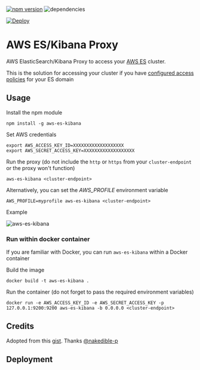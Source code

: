 [![npm version](https://badge.fury.io/js/aws-es-kibana.svg)](https://badge.fury.io/js/aws-es-kibana) ![dependencies](https://david-dm.org/santthosh/aws-es-kibana.svg)

[![Deploy](https://www.herokucdn.com/deploy/button.svg)](https://heroku.com/deploy?template=https://github.com/fartashh/aws-es-kibana)

# AWS ES/Kibana Proxy

AWS ElasticSearch/Kibana Proxy to access your [AWS ES](https://aws.amazon.com/elasticsearch-service/) cluster. 

This is the solution for accessing your cluster if you have [configured access policies](http://docs.aws.amazon.com/elasticsearch-service/latest/developerguide/es-createupdatedomains.html#es-createdomain-configure-access-policies) for your ES domain

## Usage

Install the npm module 

    npm install -g aws-es-kibana
    
Set AWS credentials
                          
    export AWS_ACCESS_KEY_ID=XXXXXXXXXXXXXXXXXXX
    export AWS_SECRET_ACCESS_KEY=XXXXXXXXXXXXXXXXXXX

Run the proxy (do not include the `http` or `https` from your `cluster-endpoint` or the proxy won't function)

    aws-es-kibana <cluster-endpoint>

Alternatively, you can set the _AWS_PROFILE_ environment variable

    AWS_PROFILE=myprofile aws-es-kibana <cluster-endpoint>
    
Example 

![aws-es-kibana](https://raw.githubusercontent.com/santthosh/aws-es-kibana/master/aws-es-kibana.png)

### Run within docker container

If you are familiar with Docker, you can run `aws-es-kibana` within a Docker container

Build the image

	docker build -t aws-es-kibana .

Run the container (do not forget to pass the required environment variables)

	docker run -e AWS_ACCESS_KEY_ID -e AWS_SECRET_ACCESS_KEY -p 127.0.0.1:9200:9200 aws-es-kibana -b 0.0.0.0 <cluster-endpoint>

## Credits

Adopted from this [gist](https://gist.github.com/nakedible-p/ad95dfb1c16e75af1ad5). Thanks [@nakedible-p](https://github.com/nakedible-p)


## Deployment 